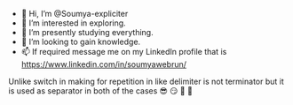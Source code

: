 - 👋 Hi, I’m @Soumya-expliciter
- 👀 I’m interested in exploring.
- 🌱 I’m presently studying everything.
- 💞️ I’m looking to gain knowledge.
- 📫 If required message me on my LinkedIn profile that is https://www.linkedin.com/in/soumyawebrun/


Unlike switch in making for repetition in like delimiter is not terminator but it is used as separator in both of the cases 😎 😏 🙂 😬

<!---
Soumya-expliciter/Soumya-expliciter is a ✨ special ✨ repository because its `README.md` (this file) appears on your GitHub profile.
You can click the Preview link to take a look at your changes.
--->
